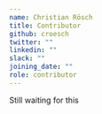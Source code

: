 ```yaml
---
name: Christian Rösch
title: Contributor
github: croesch
twitter: ""
linkedin: ""
slack: ""
joining_date: ""
role: contributor
---
```


Still waiting for this
